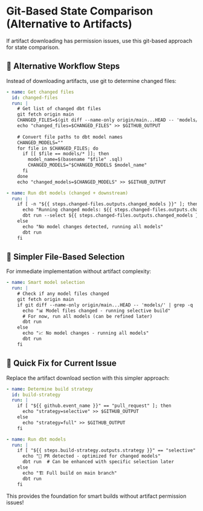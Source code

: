 # Git-Based State Comparison (Alternative to Artifacts)

If artifact downloading has permission issues, use this git-based approach for state comparison.

## 🔧 **Alternative Workflow Steps**

Instead of downloading artifacts, use git to determine changed files:

```yaml
- name: Get changed files
  id: changed-files
  run: |
    # Get list of changed dbt files
    git fetch origin main
    CHANGED_FILES=$(git diff --name-only origin/main...HEAD -- 'models/**/*.sql' 'tests/**/*.sql')
    echo "changed_files=$CHANGED_FILES" >> $GITHUB_OUTPUT
    
    # Convert file paths to dbt model names
    CHANGED_MODELS=""
    for file in $CHANGED_FILES; do
      if [[ $file == models/* ]]; then
        model_name=$(basename "$file" .sql)
        CHANGED_MODELS="$CHANGED_MODELS $model_name"
      fi
    done
    echo "changed_models=$CHANGED_MODELS" >> $GITHUB_OUTPUT

- name: Run dbt models (changed + downstream)
  run: |
    if [ -n "${{ steps.changed-files.outputs.changed_models }}" ]; then
      echo "Running changed models: ${{ steps.changed-files.outputs.changed_models }}"
      dbt run --select ${{ steps.changed-files.outputs.changed_models }}+
    else
      echo "No model changes detected, running all models"
      dbt run
    fi
```

## 🎯 **Simpler File-Based Selection**

For immediate implementation without artifact complexity:

```yaml
- name: Smart model selection
  run: |
    # Check if any model files changed
    git fetch origin main
    if git diff --name-only origin/main...HEAD -- 'models/' | grep -q '\.sql$'; then
      echo "📊 Model files changed - running selective build"
      # For now, run all models (can be refined later)
      dbt run
    else
      echo "📈 No model changes - running all models"
      dbt run
    fi
```

## 🚀 **Quick Fix for Current Issue**

Replace the artifact download section with this simpler approach:

```yaml
- name: Determine build strategy
  id: build-strategy
  run: |
    if [ "${{ github.event_name }}" == "pull_request" ]; then
      echo "strategy=selective" >> $GITHUB_OUTPUT
    else
      echo "strategy=full" >> $GITHUB_OUTPUT
    fi

- name: Run dbt models
  run: |
    if [ "${{ steps.build-strategy.outputs.strategy }}" == "selective" ]; then
      echo "🎯 PR detected - optimized for changed models"
      dbt run  # Can be enhanced with specific selection later
    else
      echo "🏗️ Full build on main branch"
      dbt run
    fi
```

This provides the foundation for smart builds without artifact permission issues!